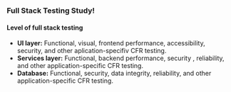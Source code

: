 ### Full Stack Testing Study!

#### Level of full stack testing

* **UI layer:** Functional, visual, frontend performance, accessibility, security, and other aplication-specifiv CFR testing.
* **Services layer:** Functional, backend performance, security , reliability, and other application-specific CFR testing. 
* **Database:** Functional, security, data integrity, reliability, and other application-specific CFR testing.
